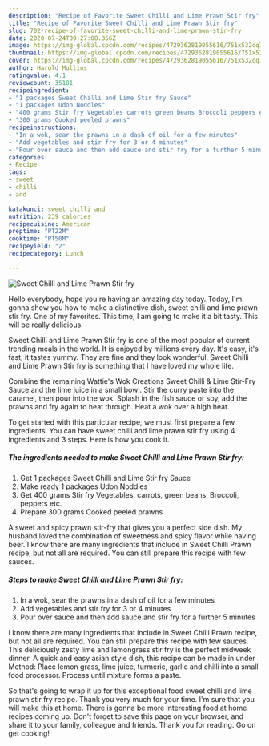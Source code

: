 ```yaml
---
description: "Recipe of Favorite Sweet Chilli and Lime Prawn Stir fry"
title: "Recipe of Favorite Sweet Chilli and Lime Prawn Stir fry"
slug: 702-recipe-of-favorite-sweet-chilli-and-lime-prawn-stir-fry
date: 2020-07-24T09:27:08.356Z
image: https://img-global.cpcdn.com/recipes/4729362819055616/751x532cq70/sweet-chilli-and-lime-prawn-stir-fry-recipe-main-photo.jpg
thumbnail: https://img-global.cpcdn.com/recipes/4729362819055616/751x532cq70/sweet-chilli-and-lime-prawn-stir-fry-recipe-main-photo.jpg
cover: https://img-global.cpcdn.com/recipes/4729362819055616/751x532cq70/sweet-chilli-and-lime-prawn-stir-fry-recipe-main-photo.jpg
author: Harold Mullins
ratingvalue: 4.1
reviewcount: 35181
recipeingredient:
- "1 packages Sweet Chilli and Lime Stir fry Sauce"
- "1 packages Udon Noddles"
- "400 grams Stir fry Vegetables carrots green beans Broccoli peppers etc"
- "300 grams Cooked peeled prawns"
recipeinstructions:
- "In a wok, sear the prawns in a dash of oil for a few minutes"
- "Add vegetables and stir fry for 3 or 4 minutes"
- "Pour over sauce and then add sauce and stir fry for a further 5 minutes"
categories:
- Recipe
tags:
- sweet
- chilli
- and

katakunci: sweet chilli and 
nutrition: 239 calories
recipecuisine: American
preptime: "PT22M"
cooktime: "PT50M"
recipeyield: "2"
recipecategory: Lunch

---
```



![Sweet Chilli and Lime Prawn Stir fry](https://img-global.cpcdn.com/recipes/4729362819055616/751x532cq70/sweet-chilli-and-lime-prawn-stir-fry-recipe-main-photo.jpg)

Hello everybody, hope you're having an amazing day today. Today, I'm gonna show you how to make a distinctive dish, sweet chilli and lime prawn stir fry. One of my favorites. This time, I am going to make it a bit tasty. This will be really delicious.

Sweet Chilli and Lime Prawn Stir fry is one of the most popular of current trending meals in the world. It is enjoyed by millions every day. It's easy, it's fast, it tastes yummy. They are fine and they look wonderful. Sweet Chilli and Lime Prawn Stir fry is something that I have loved my whole life.

Combine the remaining Wattie&#39;s Wok Creations Sweet Chilli &amp; Lime Stir-Fry Sauce and the lime juice in a small bowl. Stir the curry paste into the caramel, then pour into the wok. Splash in the fish sauce or soy, add the prawns and fry again to heat through. Heat a wok over a high heat.


To get started with this particular recipe, we must first prepare a few ingredients. You can have sweet chilli and lime prawn stir fry using 4 ingredients and 3 steps. Here is how you cook it.

<!--inarticleads1-->

##### The ingredients needed to make Sweet Chilli and Lime Prawn Stir fry:

1. Get 1 packages Sweet Chilli and Lime Stir fry Sauce
1. Make ready 1 packages Udon Noddles
1. Get 400 grams Stir fry Vegetables, carrots, green beans, Broccoli, peppers etc.
1. Prepare 300 grams Cooked peeled prawns


A sweet and spicy prawn stir-fry that gives you a perfect side dish. My husband loved the combination of sweetness and spicy flavor while having beer. I know there are many ingredients that include in Sweet Chilli Prawn recipe, but not all are required. You can still prepare this recipe with few sauces. 

<!--inarticleads2-->

##### Steps to make Sweet Chilli and Lime Prawn Stir fry:

1. In a wok, sear the prawns in a dash of oil for a few minutes
1. Add vegetables and stir fry for 3 or 4 minutes
1. Pour over sauce and then add sauce and stir fry for a further 5 minutes


I know there are many ingredients that include in Sweet Chilli Prawn recipe, but not all are required. You can still prepare this recipe with few sauces. This deliciously zesty lime and lemongrass stir fry is the perfect midweek dinner. A quick and easy asian style dish, this recipe can be made in under Method: Place lemon grass, lime juice, turmeric, garlic and chilli into a small food processor. Process until mixture forms a paste. 

So that's going to wrap it up for this exceptional food sweet chilli and lime prawn stir fry recipe. Thank you very much for your time. I'm sure that you will make this at home. There is gonna be more interesting food at home recipes coming up. Don't forget to save this page on your browser, and share it to your family, colleague and friends. Thank you for reading. Go on get cooking!

